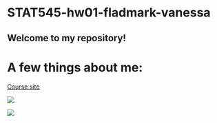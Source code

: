# STAT545-hw01-fladmark-vanessa

## Welcome to my repository!

# A few things about me:

[Course site](http://stat545.com)

![](http://domesticcatworld.com/wp-content/uploads/2013/01/2-Tabby-cats.jpg)


![](https://media.giphy.com/media/bNBAQpqb4MSnS/giphy.gif)
